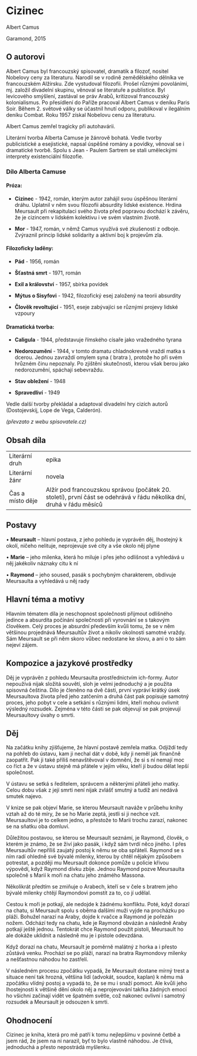 # Cizinec

Albert Camus

Garamond, 2015

## O autorovi

Albert Camus byl francouzský spisovatel, dramatik a filozof, nositel Nobelovy ceny za literaturu. Narodil se v rodině zemědělského dělníka ve francouzském Alžírsku. Zde vystudoval filozofii. Prošel různými povoláními, mj. založil divadelní skupinu, věnoval se literatuře a publistice. Byl levicového smýšlení, zastával se práv Arabů, kritizoval francouzský kolonialismus. Po přesídlení do Paříže pracoval Albert Camus v deníku Paris Soir. Během 2. světové války se účastnil hnutí odporu, publikoval v ilegálním deníku Combat. Roku 1957 získal Nobelovu cenu za literaturu.

Albert Camus zemřel tragicky při autohavárii.

Literární tvorba Alberta Camuse je žánrově bohatá. Vedle tvorby publicistické a esejistické, napsal úspěšné romány a povídky, věnoval se i dramatické tvorbě. Spolu s Jean - Paulem Sartrem se stali uměleckými interprety existenciální filozofie.

### Dílo Alberta Camuse

#### Próza:

- **Cizinec** - 1942, román, kterým autor zahájil svou úspěšnou literární dráhu. Uplatnil v něm svou filozofii absurdity lidské existence. Hrdina Meursault při rekapitulaci svého života před popravou dochází k závěru, že je cizincem v lidském kolektivu i ve svém vlastním životě.

- **Mor** - 1947, román, v němž Camus využívá své zkušenosti z odboje. Zvýraznil princip lidské solidarity a aktivní boj k projevům zla.

#### Filozoficky laděny:

- **Pád** - 1956, román

- **Šťastná smrt** - 1971, román

- **Exil a království** - 1957, sbírka povídek

- **Mýtus o Sisyfovi** - 1942, filozofický esej založený na teorii absurdity

- **Člověk revoltující** - 1951, eseje zabývajíci se různými projevy lidské vzpoury

#### Dramatická tvorba:

- **Caligula** - 1944, představuje římského císaře jako vražedného tyrana

- **Nedorozumění** - 1944, v tomto dramatu chladnokrevně vraždí matka s dcerou. Jednou zavraždí omylem syna ( bratra ), protože ho při svém hrůzném činu nepoznaly. Po zjištění skutečnosti, kterou však berou jako nedorozumění, spáchají sebevraždu.

- **Stav obležení** - 1948

- **Spravedliví** - 1949

Vedle další tvorby překládal a adaptoval divadelní hry cizích autorů (Dostojevskij, Lope de Vega, Calderón).

*(převzato z webu spisovatele.cz)*

## Obsah díla

|||
|-------------------|------|
|Literární druh|epika|
|Literární žánr|novela|
|Čas a místo děje|Alžír pod francouzskou správou (počátek 20. století), první část se odehrává v řádu několika dní, druhá v řádu měsíců|

## Postavy

• **Meursault** – hlavní postava, z jeho pohledu je vyprávěn děj, lhostejný k okolí, ničeho nelituje, neprojevuje své city a vše okolo něj plyne

• **Marie** – jeho milenka, která ho miluje i přes jeho odlišnost a vyhledává u něj jakékoliv náznaky citu k ní

• **Raymond** – jeho soused, pasák s pochybným charakterem, obdivuje Meursaulta a vyhledává u něj rady

## Hlavní téma a motivy

Hlavním tématem díla je neschopnost společnosti přijmout odlišného jedince a absurdita počínání společnosti při vyrovnání se s takovým člověkem. Celý proces je absurdní především kvůli tomu, že se v něm většinou projednává Meursaultův život a nikoliv okolnosti samotné vraždy. Sám Meursault se při něm skoro vůbec nedostane ke slovu, a ani o to sám nejeví zájem.

## Kompozice a jazykové prostředky

Děj je vyprávěn z pohledu Meursaulta prostřednictvím ich-formy. Autor nepoužívá nijak složitá souvětí, sloh je velmi jednoduchý a je použita spisovná čeština. Dílo je členěno na dvě části, první vypráví krátký úsek Meursaultova života před jeho zatčením a druhá část pak popisuje samotný proces, jeho pobyt v cele a setkání s různými lidmi, kteří mohou ovlivnit výsledný rozsudek. Zejména v této části se pak objevují se pak projevují Meursaultovy úvahy o smrti.

## Děj

Na začátku knihy zjišťujeme, že hlavní postavě zemřela matka. Odjíždí tedy na pohřeb do ústavu, kam ji nechal dát v době, kdy ji neměl jak finančně zaopatřit. Pak ji také příliš nenavštěvoval v domnění, že si s ní nemají moc co říct a že v ústavu stejně má přátele v jejím věku, kteří jí budou dělat lepší společnost.

V ústavu se setká s ředitelem, správcem a některými přáteli jeho matky. Celou dobu však z její smrti není nijak zvlášť smutný a tudíž ani nedává smutek najevo.

V knize se pak objeví Marie, se kterou Meursault naváže v průbehu knihy vztah až do té míry, že se ho Marie zeptá, jestli si ji nechce vzít. Meursaultovi je to celkem jedno, a přestože to Marii trochu zarazí, nakonec se na sňatku oba domluví.

Důležitou postavou, se kterou se Meursault seznámí, je Raymond, člověk, o kterém je známo, že se živí jako pasák, i když sám tvrdí něco jiného. I přes Meursaultův nepříliš zaujatý postoj k němu se oba spřátelí. Raymond se s ním radí ohledně své bývalé milenky, kterou by chtěl nějakým způsobem potrestat, a později mu Meursault dokonce pomůže u policie křivou výpovědí, když Raymond dívku zbije. Jednou Raymond pozve Meursaulta společně s Marií k moři na chatu jeho známého Massona.

Několikrát předtím se zmiňuje o Arabech, kteří se v čele s bratrem jeho bývalé milenky chtějí Raymondovi pomstít za to, co jí udělal.

Cestou k moři je potkají, ale nedojde k žádnému konfliktu. Poté, když dorazí na chatu, si Meursault spolu s oběma dalšími muži vyjde na procházku po pláži. Bohužel narazí na Araby, dojde k rvačce a Raymond je pořezán nožem. Odchází tedy na chatu, kde je Raymond obvázán a následně Araby potkají ještě jednou. Tentokrát chce Raymond použít pistoli, Meursault ho ale dokáže uklidnit a následně mu je i pistole odevzdána.

Když dorazí na chatu, Meursault je poměrně malátný z horka a i přesto zůstává venku. Prochází se po pláži, narazí na bratra Raymondovy milenky a nešťastnou náhodou ho zastřelí.

V následném procesu zpočátku vypadá, že Meursault dostane mírný trest a situace není tak hrozná, většina lidí (advokát, soudce, kaplan) k němu má zpočátku vlídný postoj a vypadá to, že se mu i snaží pomoct. Ale kvůli jeho lhostejnosti k většině dění okolo něj a neprojevování takřka žádných emocí ho všichni začínají vidět ve špatném světle, což nakonec ovlivní i samotný rozsudek a Meursault je odsouzen k smrti.

## Ohodnocení

Cizinec je kniha, která pro mě patří k tomu nejlepšímu v povinné četbě a jsem rád, že jsem na ni narazil, byť to bylo vlastně náhodou. Je čtivá, jednoduchá a přesto nepostrádá myšlenku.
